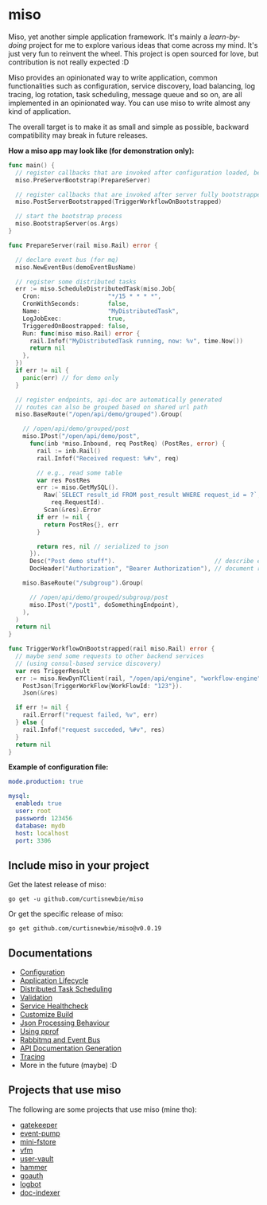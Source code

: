 # miso

Miso, yet another simple application framework. It's mainly a <i>learn-by-doing</i> project for me to explore various ideas that come across my mind. It's just very fun to reinvent the wheel. This project is open sourced for love, but contribution is not really expected :D

Miso provides an opinionated way to write application, common functionalities such as configuration, service discovery, load balancing, log tracing, log rotation, task scheduling, message queue and so on, are all implemented in an opinionated way. You can use miso to write almost any kind of application.

The overall target is to make it as small and simple as possible, backward compatibility may break in future releases.

**How a miso app may look like (for demonstration only):**

```go
func main() {
  // register callbacks that are invoked after configuration loaded, before server bootstrap
  miso.PreServerBootstrap(PrepareServer)

  // register callbacks that are invoked after server fully bootstrapped
  miso.PostServerBootstrapped(TriggerWorkflowOnBootstrapped)

  // start the bootstrap process
  miso.BootstrapServer(os.Args)
}

func PrepareServer(rail miso.Rail) error {

  // declare event bus (for mq)
  miso.NewEventBus(demoEventBusName)

  // register some distributed tasks
  err := miso.ScheduleDistributedTask(miso.Job{
    Cron:                   "*/15 * * * *",
    CronWithSeconds:        false,
    Name:                   "MyDistributedTask",
    LogJobExec:             true,
    TriggeredOnBoostrapped: false,
    Run: func(miso miso.Rail) error {
      rail.Infof("MyDistributedTask running, now: %v", time.Now())
      return nil
    },
  })
  if err != nil {
    panic(err) // for demo only
  }

  // register endpoints, api-doc are automatically generated
  // routes can also be grouped based on shared url path
  miso.BaseRoute("/open/api/demo/grouped").Group(

    // /open/api/demo/grouped/post
    miso.IPost("/open/api/demo/post",
      func(inb *miso.Inbound, req PostReq) (PostRes, error) {
        rail := inb.Rail()
        rail.Infof("Received request: %#v", req)

        // e.g., read some table
        var res PostRes
        err := miso.GetMySQL().
          Raw(`SELECT result_id FROM post_result WHERE request_id = ?`,
            req.RequestId).
          Scan(&res).Error
        if err != nil {
          return PostRes{}, err
        }

        return res, nil // serialized to json
      }).
      Desc("Post demo stuff").                            // describe endpoint in api-doc
      DocHeader("Authorization", "Bearer Authorization"), // document request header

    miso.BaseRoute("/subgroup").Group(

      // /open/api/demo/grouped/subgroup/post
      miso.IPost("/post1", doSomethingEndpoint),
    ),
  )
  return nil
}

func TriggerWorkflowOnBootstrapped(rail miso.Rail) error {
  // maybe send some requests to other backend services
  // (using consul-based service discovery)
  var res TriggerResult
  err := miso.NewDynTClient(rail, "/open/api/engine", "workflow-engine" /* service name */).
    PostJson(TriggerWorkFlow{WorkFlowId: "123"}).
    Json(&res)

  if err != nil {
    rail.Errorf("request failed, %v", err)
  } else {
    rail.Infof("request succeded, %#v", res)
  }
  return nil
}
```

**Example of configuration file:**

```yml
mode.production: true

mysql:
  enabled: true
  user: root
  password: 123456
  database: mydb
  host: localhost
  port: 3306
```

## Include miso in your project

Get the latest release of miso:

```
go get -u github.com/curtisnewbie/miso
```

Or get the specific release of miso:

```
go get github.com/curtisnewbie/miso@v0.0.19
```

## Documentations

- [Configuration](./doc/config.md)
- [Application Lifecycle](./doc/lifecycle.md)
- [Distributed Task Scheduling](./doc/dtask.md)
- [Validation](./doc/validate.md)
- [Service Healthcheck](./doc/health.md)
- [Customize Build](./doc/customize_build.md)
- [Json Processing Behaviour](./doc/json.md)
- [Using pprof](./doc/pprof.md)
- [Rabbitmq and Event Bus](./doc/rabbitmq.md)
- [API Documentation Generation](./doc/api_doc_gen.md)
- [Tracing](./doc/trace.md)
- More in the future (maybe) :D

## Projects that use miso

The following are some projects that use miso (mine tho):

- [gatekeeper](https://github.com/curtisnewbie/gatekeeper)
- [event-pump](https://github.com/curtisnewbie/event-pump)
- [mini-fstore](https://github.com/curtisnewbie/mini-fstore)
- [vfm](https://github.com/curtisnewbie/vfm)
- [user-vault](https://github.com/curtisnewbie/user-vault)
- [hammer](https://github.com/curtisnewbie/hammer)
- [goauth](https://github.com/curtisnewbie/goauth)
- [logbot](https://github.com/curtisnewbie/logbot)
- [doc-indexer](https://github.com/curtisnewbie/doc-indexer)